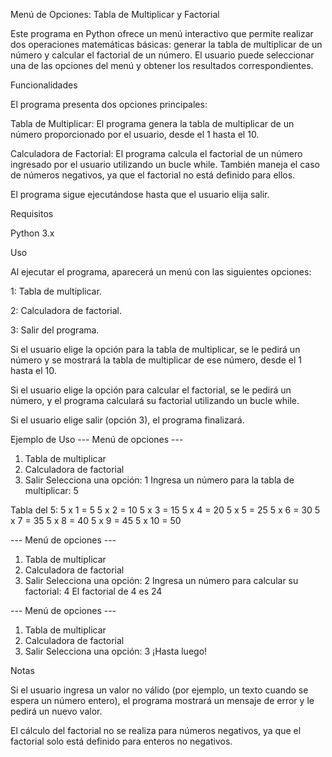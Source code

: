 Menú de Opciones: Tabla de Multiplicar y Factorial

Este programa en Python ofrece un menú interactivo que permite realizar dos operaciones matemáticas básicas: generar la tabla de multiplicar de un número y calcular el factorial de un número. El usuario puede seleccionar una de las opciones del menú y obtener los resultados correspondientes.

Funcionalidades

El programa presenta dos opciones principales:

Tabla de Multiplicar: El programa genera la tabla de multiplicar de un número proporcionado por el usuario, desde el 1 hasta el 10.

Calculadora de Factorial: El programa calcula el factorial de un número ingresado por el usuario utilizando un bucle while. También maneja el caso de números negativos, ya que el factorial no está definido para ellos.

El programa sigue ejecutándose hasta que el usuario elija salir.

Requisitos

Python 3.x

Uso

Al ejecutar el programa, aparecerá un menú con las siguientes opciones:

1: Tabla de multiplicar.

2: Calculadora de factorial.

3: Salir del programa.

Si el usuario elige la opción para la tabla de multiplicar, se le pedirá un número y se mostrará la tabla de multiplicar de ese número, desde el 1 hasta el 10.

Si el usuario elige la opción para calcular el factorial, se le pedirá un número, y el programa calculará su factorial utilizando un bucle while.

Si el usuario elige salir (opción 3), el programa finalizará.

Ejemplo de Uso
--- Menú de opciones ---
1. Tabla de multiplicar
2. Calculadora de factorial
3. Salir
Selecciona una opción: 1
Ingresa un número para la tabla de multiplicar: 5

Tabla del 5:
5 x 1 = 5
5 x 2 = 10
5 x 3 = 15
5 x 4 = 20
5 x 5 = 25
5 x 6 = 30
5 x 7 = 35
5 x 8 = 40
5 x 9 = 45
5 x 10 = 50

--- Menú de opciones ---
1. Tabla de multiplicar
2. Calculadora de factorial
3. Salir
Selecciona una opción: 2
Ingresa un número para calcular su factorial: 4
El factorial de 4 es 24

--- Menú de opciones ---
1. Tabla de multiplicar
2. Calculadora de factorial
3. Salir
Selecciona una opción: 3
¡Hasta luego!

Notas

Si el usuario ingresa un valor no válido (por ejemplo, un texto cuando se espera un número entero), el programa mostrará un mensaje de error y le pedirá un nuevo valor.

El cálculo del factorial no se realiza para números negativos, ya que el factorial solo está definido para enteros no negativos.